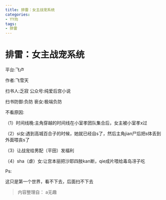 ```yaml
---
title: 排雷：女主战宠系统
categories:
- YY向
tags:
- 排雷
---
```

# 排雷：女主战宠系统
平台:飞卢

作者:飞雪天

扫书人:乏寂 公众号:纯爱后宫小说

扫书防御:负防 亵女:极端负防

不看原因:

（1）时间线晚:主角穿越的时间线在小室孝团队集合后，女主被小室孝x过

（2）si女:遇到高城百合子的时候，她就已经自s了，然后主角jian尸后把s体丢到外面喂丧s了

（3）让战宠给男配（平田）发福利

（4）sha（虐）女:让宫本丽把沙耶四肢kan断，qie成片喂给毒岛冴子吃

Ps:

这只是第一个世界，看不下去，后面扫不下去


> 内容整理自： a无趣